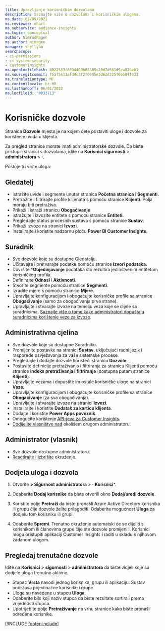 ```yaml
---
title: Upravljanje korisničkim dozvolama
description: Saznajte više o dozvolama i korisničkim ulogama.
ms.date: 02/09/2022
ms.reviewer: mhart
ms.subservice: audience-insights
ms.topic: conceptual
author: NimrodMagen
ms.author: nimagen
manager: shellyha
searchScope:
- ci-permissions
- ci-system-security
- customerInsights
ms.openlocfilehash: 8022563f8994400b88389c20d7d661d9ea82bab1
ms.sourcegitcommit: f5af5613afd9c3f2f0695e2d62d225f0b504f033
ms.translationtype: MT
ms.contentlocale: hr-HR
ms.lasthandoff: 06/01/2022
ms.locfileid: "8833713"
---
```

# <a name="user-permissions"></a>Korisničke dozvole

Stranica **Dozvole** mjesto je na kojem ćete postaviti uloge i dozvole za korištenje uvida u klijenta.

Za pregled stranice morate imati administratorske dozvole. Da biste pristupili stranici s dozvolama, idite na **Korisnici sigurnosti** > **administratora** > **·**.

Postoje tri vrste uloga:

## <a name="viewer"></a>Gledatelj

- Istražite uvide i segmente unutar stranica **Početna stranica** i **Segmenti**.
- Pretražite i filtrirajte profile klijenata s pomoću stranice **Klijenti**. Polja moraju biti pretraživa.
- Prikaži i istraži stranicu **Obogaćivanje**.
- Istražujte i izvozite entitete s pomoću stranice **Entiteti**.
- Pregledajte status procesnih sustava s pomoću stranice **Sustav**.
- Prikaži izvoze na stranici **Izvozi**.
- Instalirajte i koristite nadzornu ploču **Power BI Customer Insights**.

## <a name="contributor"></a>Suradnik

- Sve dozvole koje su dostupne Gledatelju.
- Učitavajte i pretvarajte podatke pomoću stranice **Izvori podataka**.
- Dovršite ***Objedinjavanje** podataka što rezultira jedinstvenim entitetom korisničkog profila.
- Definirajte **Odnosi** i **Aktivnosti**.
- Stvorite segmente pomoću stranice **Segmenti**.
- Izradite mjere s pomoću stranice **Mjere**.
- Upravljajte konfiguracijom i obogaćujte korisničke profile sa stranice **Obogaćivanje** (samo za obogaćivanja prve strane).
- Upravljajte i stvarajte izvoze na temelju veza koje se dijele sa suradnicima. [Saznajte više o tome kako administratori dopuštaju suradnicima korištenje veze za izvoze](connections.md#allow-contributors-to-use-a-connection-for-exports).

## <a name="admin"></a>Administrativna cjelina

- Sve dozvole koje su dostupne Suradniku.
- Promijenite postavke na stranici **Sustav**, uključujući radni jezik i rasporede osvježavanja za vaše sistemske procese.
- Pregledajte i dodajte dozvole koristeći stranicu **Dozvole**.
- Postavite definicije pretraživanja i filtriranja za stranicu Klijenti pomoću stranice **Indeks pretraživanja i filtriranja** (dostupna putem stranice **Klijenti**).
- Upravljajte vezama i dopustite im ostale korisničke uloge na stranici **Veze**.
- Upravljajte konfiguracijom i obogaćujte korisničke profile sa stranice **Obogaćivanje** (za sva obogaćivanja).
- Upravljajte i stvarajte izvoze na stranici **Izvozi**.
- Instalirajte i koristite **Dodatak za karticu klijenta**.
- Dodajte i koristite **Power Apps poveznik**.
- Omogućite korištenje [API-jeva za Customer Insights](apis.md).
- [Dodijelite vlasništvo nad](manage-environments.md#change-the-owner-of-an-environment) okolišem drugom administratoru.

## <a name="admin-owner"></a>Administrator (vlasnik)

- Sve dozvole dostupne administratoru.
- [Resetirajte i izbrišite](manage-environments.md#reset-an-existing-environment-preview) okruženje.

## <a name="assign-roles-and-permissions"></a>Dodjela uloga i dozvola

1. Otvorite **> Sigurnost administratora** > **·** **Korisnici***.

1. Odaberite **Dodaj korisnike** da biste otvorili okno **Dodaj/uredi dozvole**.

1. Koristite polje **Pretraži** da biste pronašli Azure Active Directory korisnika ili grupu čije dozvole želite prilagoditi. Odaberite mogućnost **Uloga** za dodjelu tom korisniku ili grupi.

1. Odaberite **Spremi**. Trenutno okruženje automatski će se dijeliti s korisnikom ili članovima grupe čije ste dozvole promijenili. Korisnici mogu pristupiti aplikaciji Customer Insights i raditi u skladu s njihovom zadanom ulogom.

## <a name="view-current-permissions"></a>Pregledaj trenutačne dozvole

Idite na **Korisnici** > **sigurnosti** > **administratora** da biste vidjeli koje su dodjele uloga trenutno aktivne.

- Stupac **Vrsta** navodi jednog korisnika, grupu ili aplikaciju. Sustav podržava pojedinačne korisnike i grupe.
- Uloge su navedene u stupcu **Uloga**.
- Odaberite bilo koji naziv stupca da biste rezultate sortirali prema vrijednosti stupca.
- Upotrijebite polje **Pretraživanje** na vrhu stranice kako biste pronašli određene korisnike.


[!INCLUDE [footer-include](includes/footer-banner.md)]
